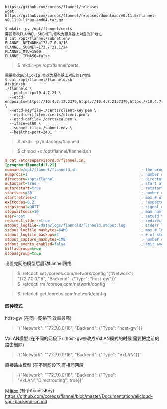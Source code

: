 ```
https://github.com/coreos/flannel/releases
wget https://github.com/coreos/flannel/releases/download/v0.11.0/flannel-v0.11.0-linux-amd64.tar.gz
```
```
$ mkdir -pv /opt/flannel/certs
需要修改FLANNEL_SUBNET,修改为服务器上对应的IP地址
$ cat /opt/flannel/subnet.env
FLANNEL_NETWORK=172.7.0.0/16
FLANNEL_SUBNET=172.7.21.1/24
FLANNEL_MTU=1500
FLANNEL_IPMASQ=false
```
> $ mkdir -pv /opt/flannel/certs
```base
需要修改public-ip,修改为服务器上对应的IP地址
$ cat /opt/flannel/flanneld.sh 
#!/bin/sh
./flanneld \
  --public-ip=10.4.7.21 \
  --etcd-endpoints=https://10.4.7.12:2379,https://10.4.7.21:2379,https://10.4.7.22:2379 \
  --etcd-keyfile=./certs/client-key.pem \
  --etcd-certfile=./certs/client.pem \
  --etcd-cafile=./certs/ca.pem \
  --iface=eth0 \
  --subnet-file=./subnet.env \
  --healthz-port=2401
```
> $ mkdir -p /data/logs/flanneld

> $ chmod +x /opt/flannel/flanneld.sh 
```ini
$ cat /etc/supervisord.d/flannel.ini
[program:flanneld-7-21]
command=/opt/flannel/flanneld.sh                             ; the program (relative uses PATH, can take args)
numprocs=1                                                   ; number of processes copies to start (def 1)
directory=/opt/flannel                                       ; directory to cwd to before exec (def no cwd)
autostart=true                                               ; start at supervisord start (default: true)
autorestart=true                                             ; retstart at unexpected quit (default: true)
startsecs=30                                                 ; number of secs prog must stay running (def. 1)
startretries=3                                               ; max # of serial start failures (default 3)
exitcodes=0,2                                                ; 'expected' exit codes for process (default 0,2)
stopsignal=QUIT                                              ; signal used to kill process (default TERM)
stopwaitsecs=10                                              ; max num secs to wait b4 SIGKILL (default 10)
user=root                                                    ; setuid to this UNIX account to run the program
redirect_stderr=true                                         ; redirect proc stderr to stdout (default false)
stdout_logfile=/data/logs/flanneld/flanneld.stdout.log       ; stderr log path, NONE for none; default AUTO
stdout_logfile_maxbytes=64MB                                 ; max # logfile bytes b4 rotation (default 50MB)
stdout_logfile_backups=4                                     ; # of stdout logfile backups (default 10)
stdout_capture_maxbytes=1MB                                  ; number of bytes in 'capturemode' (default 0)
stdout_events_enabled=false                                  ; emit events on stdout writes (default false)
killasgroup=true
stopasgroup=true
```

设置完网络模型后启动flannel网络
> $ ./etcdctl set /coreos.com/network/config '{"Network": "172.7.0.0/16", "Backend": {"Type": "host-gw"}}'  
> $ ./etcdctl rm /coreos.com/network/config 

> $ ./etcdctl get /coreos.com/network/config
#### 四种模式
host-gw  (在同一网络下 效率最高)  
> '{"Network": "172.7.0.0/16", "Backend": {"Type": "host-gw"}}'  

VxLAN模型 (在不同的网段下)  (host-gw修改成VxLAN模式的时候 需要把之前的路由删除)  
> '{"Network": "172.7.0.0/16", "Backend": {"Type": "VxLAN"}}'  

直接路由模型  (在不同网段下,有相同网段)  
> '{"Network": "172.7.0.0/16", "Backend": {"Type": "VxLAN","Directrouting": true}}'

阿里云  (有个AccessKey)  
https://github.com/coreos/flannel/blob/master/Documentation/alicloud-vpc-backend-cn.md
